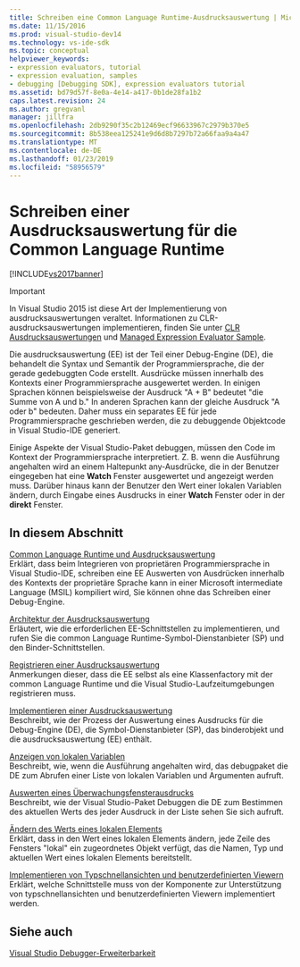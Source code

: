 ```yaml
---
title: Schreiben eine Common Language Runtime-Ausdrucksauswertung | Microsoft-Dokumentation
ms.date: 11/15/2016
ms.prod: visual-studio-dev14
ms.technology: vs-ide-sdk
ms.topic: conceptual
helpviewer_keywords:
- expression evaluators, tutorial
- expression evaluation, samples
- debugging [Debugging SDK], expression evaluators tutorial
ms.assetid: bd79d57f-8e0a-4e14-a417-0b1de28fa1b2
caps.latest.revision: 24
ms.author: gregvanl
manager: jillfra
ms.openlocfilehash: 2db9290f35c2b12469ecf96633967c2979b370e5
ms.sourcegitcommit: 8b538eea125241e9d6d8b7297b72a66faa9a4a47
ms.translationtype: MT
ms.contentlocale: de-DE
ms.lasthandoff: 01/23/2019
ms.locfileid: "58956579"
---
```

# <a name="writing-a-common-language-runtime-expression-evaluator"></a>Schreiben einer Ausdrucksauswertung für die Common Language Runtime
[!INCLUDE[vs2017banner](../../includes/vs2017banner.md)]

> [!IMPORTANT]
>  In Visual Studio 2015 ist diese Art der Implementierung von ausdrucksauswertungen veraltet. Informationen zu CLR-ausdrucksauswertungen implementieren, finden Sie unter [CLR Ausdrucksauswertungen](https://github.com/Microsoft/ConcordExtensibilitySamples/wiki/CLR-Expression-Evaluators) und [Managed Expression Evaluator Sample](https://github.com/Microsoft/ConcordExtensibilitySamples/wiki/Managed-Expression-Evaluator-Sample).  
  
 Die ausdrucksauswertung (EE) ist der Teil einer Debug-Engine (DE), die behandelt die Syntax und Semantik der Programmiersprache, die der gerade gedebuggten Code erstellt. Ausdrücke müssen innerhalb des Kontexts einer Programmiersprache ausgewertet werden. In einigen Sprachen können beispielsweise der Ausdruck "A + B" bedeutet "die Summe von A und b." In anderen Sprachen kann der gleiche Ausdruck "A oder b" bedeuten. Daher muss ein separates EE für jede Programmiersprache geschrieben werden, die zu debuggende Objektcode in Visual Studio-IDE generiert.  
  
 Einige Aspekte der Visual Studio-Paket debuggen, müssen den Code im Kontext der Programmiersprache interpretiert. Z. B. wenn die Ausführung angehalten wird an einem Haltepunkt any-Ausdrücke, die in der Benutzer eingegeben hat eine **Watch** Fenster ausgewertet und angezeigt werden muss. Darüber hinaus kann der Benutzer den Wert einer lokalen Variablen ändern, durch Eingabe eines Ausdrucks in einer **Watch** Fenster oder in der **direkt** Fenster.  
  
## <a name="in-this-section"></a>In diesem Abschnitt  
 [Common Language Runtime und Ausdrucksauswertung](../../extensibility/debugger/common-language-runtime-and-expression-evaluation.md)  
 Erklärt, dass beim Integrieren von proprietären Programmiersprache in Visual Studio-IDE, schreiben eine EE Auswerten von Ausdrücken innerhalb des Kontexts der proprietäre Sprache kann in einer Microsoft intermediate Language (MSIL) kompiliert wird, Sie können ohne das Schreiben einer Debug-Engine.  
  
 [Architektur der Ausdrucksauswertung](../../extensibility/debugger/expression-evaluator-architecture.md)  
 Erläutert, wie die erforderlichen EE-Schnittstellen zu implementieren, und rufen Sie die common Language Runtime-Symbol-Dienstanbieter (SP) und den Binder-Schnittstellen.  
  
 [Registrieren einer Ausdrucksauswertung](../../extensibility/debugger/registering-an-expression-evaluator.md)  
 Anmerkungen dieser, dass die EE selbst als eine Klassenfactory mit der common Language Runtime und die Visual Studio-Laufzeitumgebungen registrieren muss.  
  
 [Implementieren einer Ausdrucksauswertung](../../extensibility/debugger/implementing-an-expression-evaluator.md)  
 Beschreibt, wie der Prozess der Auswertung eines Ausdrucks für die Debug-Engine (DE), die Symbol-Dienstanbieter (SP), das binderobjekt und die ausdrucksauswertung (EE) enthält.  
  
 [Anzeigen von lokalen Variablen](../../extensibility/debugger/displaying-locals.md)  
 Beschreibt, wie, wenn die Ausführung angehalten wird, das debugpaket die DE zum Abrufen einer Liste von lokalen Variablen und Argumenten aufruft.  
  
 [Auswerten eines Überwachungsfensterausdrucks](../../extensibility/debugger/evaluating-a-watch-window-expression.md)  
 Beschreibt, wie der Visual Studio-Paket Debuggen die DE zum Bestimmen des aktuellen Werts des jeder Ausdruck in der Liste sehen Sie sich aufruft.  
  
 [Ändern des Werts eines lokalen Elements](../../extensibility/debugger/changing-the-value-of-a-local.md)  
 Erklärt, dass in den Wert eines lokalen Elements ändern, jede Zeile des Fensters "lokal" ein zugeordnetes Objekt verfügt, das die Namen, Typ und aktuellen Wert eines lokalen Elements bereitstellt.  
  
 [Implementieren von Typschnellansichten und benutzerdefinierten Viewern](../../extensibility/debugger/implementing-type-visualizers-and-custom-viewers.md)  
 Erklärt, welche Schnittstelle muss von der Komponente zur Unterstützung von typschnellansichten und benutzerdefinierten Viewern implementiert werden.  
  
## <a name="see-also"></a>Siehe auch  
 [Visual Studio Debugger-Erweiterbarkeit](../../extensibility/debugger/visual-studio-debugger-extensibility.md)
